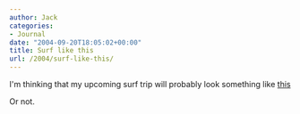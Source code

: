```yaml
---
author: Jack
categories:
- Journal
date: "2004-09-20T18:05:02+00:00"
title: Surf like this
url: /2004/surf-like-this/
---
```


I'm thinking that my upcoming surf trip will probably look something like [this][1]

Or not.

 [1]: http://www.big-boys.com/articles/hurricaneivan.html